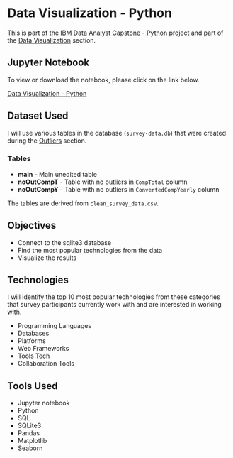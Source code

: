 # Data Visualization - Python

<p>This is part of the <a href = 'https://github.com/FaiLuReH3Ro/ibm-da-capstone-py'>IBM Data Analyst Capstone - Python</a> project and part of the <a href = 'https://github.com/FaiLuReH3Ro/ibm-da-capstone-py?tab=readme-ov-file#data-visualization'>Data Visualization</a> section.</p>

## Jupyter Notebook

To view or download the notebook, please click on the link below.

[Data Visualization - Python](https://github.com/FaiLuReH3Ro/data-visualization-py/blob/main/Data_Visualization_Py.ipynb)

## Dataset Used

I will use various tables in the database (`survey-data.db`) that were created during the [Outliers](https://github.com/FaiLuReH3Ro/outliers-py) section.

### Tables

* __main__ - Main unedited table
* __noOutCompT__ - Table with no outliers in `CompTotal` column
* __noOutCompY__ - Table with no outliers in `ConvertedCompYearly` column

The tables are derived from `clean_survey_data.csv`.

## Objectives

* Connect to the sqlite3 database
* Find the most popular technologies from the data
* Visualize the results


## Technologies 

I will identify the top 10 most popular technologies from these categories that survey participants currently work with and are interested in working with.

<ul>
    <li>Programming Languages</li>
    <li>Databases</li>
    <li>Platforms</li>
    <li>Web Frameworks</li>
    <li>Tools Tech</li>
    <li>Collaboration Tools</li>
</ul>

## Tools Used

* Jupyter notebook
* Python
* SQL
* SQLite3
* Pandas
* Matplotlib
* Seaborn
